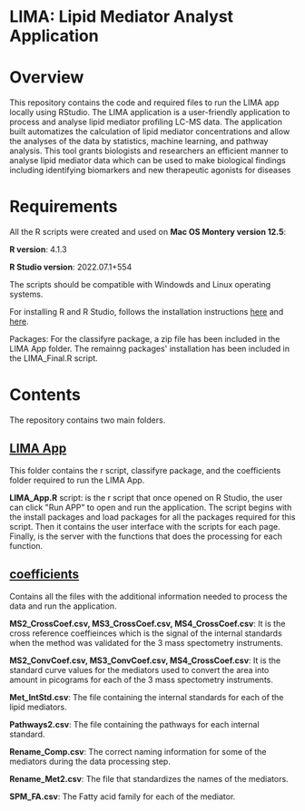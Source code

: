 # LIMA: Lipid Mediator Analyst Application 

# Overview
This repository contains the code and required files to run the LIMA app locally using RStudio. The LIMA application is a user-friendly application to process and analyse lipid mediator profiling LC-MS data. The application built automatizes the calculation of lipid mediator concentrations and allow the analyses of the data by statistics, machine learning, and pathway analysis. This tool grants biologists and researchers an efficient manner to analyse lipid mediator data which can be used to make biological findings including identifying biomarkers and new therapeutic agonists for diseases

# Requirements
All the R scripts were created and used on **Mac OS Montery version 12.5**:

**R version**: 4.1.3 

**R Studio version**: 2022.07.1+554 

The scripts should be compatible with Windowds and Linux operating systems. 

For installing R and R Studio, follows the installation instructions [here](https://www.stats.bris.ac.uk/R/) and [here](https://www.rstudio.com/products/rstudio/download/).

Packages: For the classifyre package, a zip file has been included in the LIMA App folder. The remainng packages' installation has been included in the LIMA_Final.R script.


# Contents

The repository contains two main folders. 

## [LIMA App](https://github.com/ZainabHaybe/Lipid-Mediator-Analyst/tree/main/LIMA%20App)

This folder contains the r script, classifyre package, and the coefficients folder required to run the LIMA App. 

**LIMA_App.R** script: is the r script that once opened on R Studio, the user can click "Run APP" to open and run the application. The script begins with the install packages and load packages for all the packages required for this script. Then it contains the user interface with the scripts for each page. Finally, is the server with the functions that does the processing for each function. 

## [coefficients](https://github.com/ZainabHaybe/Lipid-Mediator-Analyst/tree/main/LIMA%20App/coefficients)

Contains all the files with the additional information needed to process the data and run the application.

**MS2_CrossCoef.csv, MS3_CrossCoef.csv, MS4_CrossCoef.csv**: It is the cross reference coeffieinces which is the signal of the internal standards when the method was validated for the 3 mass spectometry instruments. 

**MS2_ConvCoef.csv, MS3_ConvCoef.csv, MS4_CrossCoef.csv**: It is the standard curve values for the mediators used to convert the area into amount in picograms for each of the 3 mass spectometry instruments. 

**Met_IntStd.csv**: The file containing the internal standards for each of the lipid mediators.

**Pathways2.csv**: The file containing the pathways for each internal standard.

**Rename_Comp.csv**: The correct naming information for some of the mediators during the data processing step.

**Rename_Met2.csv**: The file that standardizes the names of the mediators. 

**SPM_FA.csv**: The Fatty acid family for each of the mediator.





